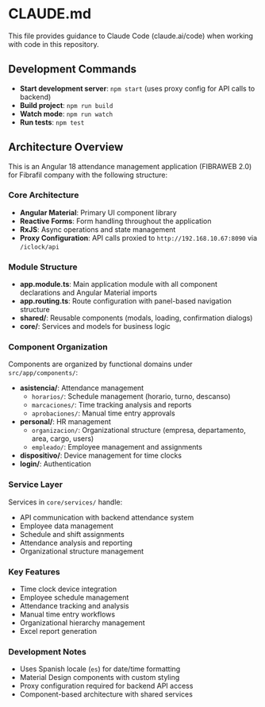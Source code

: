 # CLAUDE.md

This file provides guidance to Claude Code (claude.ai/code) when working with code in this repository.

## Development Commands

- **Start development server**: `npm start` (uses proxy config for API calls to backend)
- **Build project**: `npm run build`
- **Watch mode**: `npm run watch`
- **Run tests**: `npm test`

## Architecture Overview

This is an Angular 18 attendance management application (FIBRAWEB 2.0) for Fibrafil company with the following structure:

### Core Architecture
- **Angular Material**: Primary UI component library
- **Reactive Forms**: Form handling throughout the application
- **RxJS**: Async operations and state management
- **Proxy Configuration**: API calls proxied to `http://192.168.10.67:8090` via `/iclock/api`

### Module Structure
- **app.module.ts**: Main application module with all component declarations and Angular Material imports
- **app.routing.ts**: Route configuration with panel-based navigation structure
- **shared/**: Reusable components (modals, loading, confirmation dialogs)
- **core/**: Services and models for business logic

### Component Organization
Components are organized by functional domains under `src/app/components/`:

- **asistencia/**: Attendance management
  - `horarios/`: Schedule management (horario, turno, descanso)
  - `marcaciones/`: Time tracking analysis and reports
  - `aprobaciones/`: Manual time entry approvals
- **personal/**: HR management
  - `organizacion/`: Organizational structure (empresa, departamento, area, cargo, users)
  - `empleado/`: Employee management and assignments
- **dispositivo/**: Device management for time clocks
- **login/**: Authentication

### Service Layer
Services in `core/services/` handle:
- API communication with backend attendance system
- Employee data management
- Schedule and shift assignments
- Attendance analysis and reporting
- Organizational structure management

### Key Features
- Time clock device integration
- Employee schedule management
- Attendance tracking and analysis
- Manual time entry workflows
- Organizational hierarchy management
- Excel report generation

### Development Notes
- Uses Spanish locale (`es`) for date/time formatting
- Material Design components with custom styling
- Proxy configuration required for backend API access
- Component-based architecture with shared services